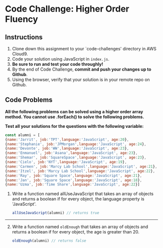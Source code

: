 # Code Challenge: Higher Order Fluency

## Instructions

1. Clone down this assignment to your `code-challenges' directory in AWS Cloud9.  
2. Code your solution using JavaScript in `index.js`. 
3. **Be sure to run and test your code throughly!**
4. By the end of Code Challenge, **commit and push your changes up to Github**.
5. Using the browser, verify that your solution is in your remote repo on Github.

## Code Problems

**All the following problems can be solved using a higher order array method. You cannot use .forEach() to solve the following problems.** 

**Test all your solutions for the questions with the following variable:** 

```jsx
const alumni = [
{name:'Jarrit', job:'TPT',language:'JavaScript', age:20}, 
{name:'Stephanie', job:'JPMorgan',language:'JavaScript', age:24}, 
{name:'Devonte', job:'WW',language:'JavaScript', age:23}, 
{name:'Enmanuel', job:'Asana',language:'JavaScript', age:23},
{name:'Shemar', job:'SquareSpace',language:'JavaScript', age:23},
{name:'Cielo', job:'NYT',language:'JavaScript', age:19},
{name:'Carmen', job:'Marcy Lab School',language:'JavaScript', age:21},
{name:'Itzel', job:'Marcy Lab School',language:'JavaScript', age:22},
{name:'Ray', job:'Square Space',language:'JavaScript', age:21},
{name:'Jan', job:'Square Space',language:'JavaScript', age:18},
{name:'Uzma', job:'Time Share',language:'JavaScript', age:22}]
```

1. Write a function named allUseJavaScript that takes an array of objects and returns a boolean if for every object, the language property is 'JavaScript'.
    
    ```jsx
    allUseJavaScript(alumni) // returns true
    ```
---

2. Write a function named `oldEnough` that takes an array of objects and returns a boolean if for every object, the age is greater than 20.
    
    ```jsx
    oldEnough(alumni) // returns false
    ```
